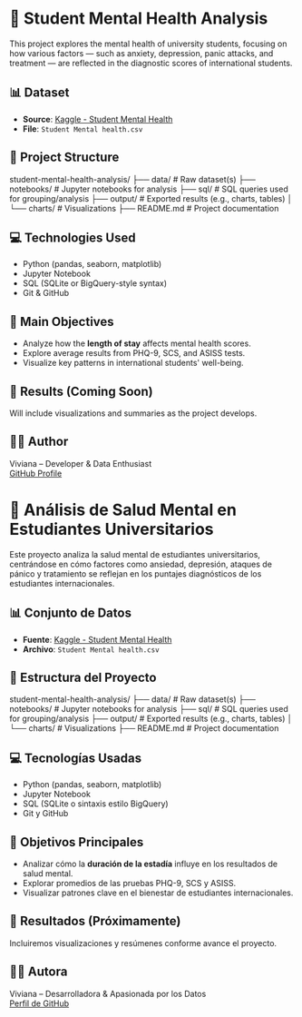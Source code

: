 # 🧠 Student Mental Health Analysis

This project explores the mental health of university students, focusing on how various factors — such as anxiety, depression, panic attacks, and treatment — are reflected in the diagnostic scores of international students.

## 📊 Dataset
- **Source**: [Kaggle - Student Mental Health](https://www.kaggle.com/datasets/shariful07/student-mental-health)
- **File**: `Student Mental health.csv`

## 📁 Project Structure
student-mental-health-analysis/ ├── data/ # Raw dataset(s) 
                                ├── notebooks/ # Jupyter notebooks for analysis 
                                ├── sql/ # SQL queries used for grouping/analysis 
                                ├── output/ # Exported results (e.g., charts, tables) 
                                │ └── charts/ # Visualizations 
                                ├── README.md # Project documentation


## 💻 Technologies Used
- Python (pandas, seaborn, matplotlib)
- Jupyter Notebook
- SQL (SQLite or BigQuery-style syntax)
- Git & GitHub

## 🧪 Main Objectives
- Analyze how the **length of stay** affects mental health scores.
- Explore average results from PHQ-9, SCS, and ASISS tests.
- Visualize key patterns in international students' well-being.

## 📌 Results (Coming Soon)
Will include visualizations and summaries as the project develops.

## 👩‍💻 Author
Viviana –  Developer & Data Enthusiast  
[GitHub Profile](https://github.com/ladyvifra)



# 🧠 Análisis de Salud Mental en Estudiantes Universitarios

Este proyecto analiza la salud mental de estudiantes universitarios, centrándose en cómo factores como ansiedad, depresión, ataques de pánico y tratamiento se reflejan en los puntajes diagnósticos de los estudiantes internacionales.

## 📊 Conjunto de Datos
- **Fuente**: [Kaggle - Student Mental Health](https://www.kaggle.com/datasets/shariful07/student-mental-health)
- **Archivo**: `Student Mental health.csv`

## 📁 Estructura del Proyecto

student-mental-health-analysis/ ├── data/ # Raw dataset(s) 
                                ├── notebooks/ # Jupyter notebooks for analysis 
                                ├── sql/ # SQL queries used for grouping/analysis 
                                ├── output/ # Exported results (e.g., charts, tables) 
                                │ └── charts/ # Visualizations 
                                ├── README.md # Project documentation


## 💻 Tecnologías Usadas
- Python (pandas, seaborn, matplotlib)
- Jupyter Notebook
- SQL (SQLite o sintaxis estilo BigQuery)
- Git y GitHub

## 🧪 Objetivos Principales
- Analizar cómo la **duración de la estadía** influye en los resultados de salud mental.
- Explorar promedios de las pruebas PHQ-9, SCS y ASISS.
- Visualizar patrones clave en el bienestar de estudiantes internacionales.

## 📌 Resultados (Próximamente)
Incluiremos visualizaciones y resúmenes conforme avance el proyecto.

## 👩‍💻 Autora
Viviana – Desarrolladora  & Apasionada por los Datos  
[Perfil de GitHub](https://github.com/ladyvifra)
